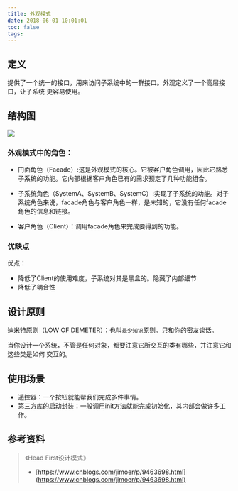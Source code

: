 ```yaml
---
title: 外观模式
date: 2018-06-01 10:01:01
toc: false
tags: 
---
```


## 定义

提供了一个统一的接口，用来访问子系统中的一群接口。外观定义了一个高层接口，让子系统
更容易使用。

## 结构图

![](./1.png)

### 外观模式中的角色：

- 门面角色（Facade）:这是外观模式的核心。它被客户角色调用，因此它熟悉子系统的功能。它内部根据客户角色已有的需求预定了几种功能组合。

- 子系统角色（SystemA、SystemB、SystemC）:实现了子系统的功能。对子系统角色来说，facade角色与客户角色一样，是未知的，它没有任何facade角色的信息和链接。

- 客户角色（Client）：调用facade角色来完成要得到的功能。

### 优缺点

优点：

- 降低了Client的使用难度，子系统对其是黑盒的。隐藏了内部细节
- 降低了耦合性

## 设计原则

迪米特原则（LOW OF DEMETER）：也叫`最少知识`原则。只和你的密友谈话。

当你设计一个系统，不管是任何对象，都要注意它所交互的类有哪些，并注意它和这些类是如何
交互的。

## 使用场景

- 遥控器：一个按钮就能帮我们完成多件事情。
- 第三方库的启动封装：一般调用init方法就能完成初始化，其内部会做许多工作。

## 参考资料
> 《Head First设计模式》
> - [https://www.cnblogs.com/jimoer/p/9463698.html](https://www.cnblogs.com/jimoer/p/9463698.html)
